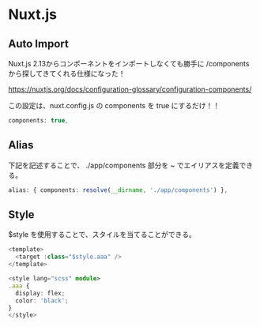 # Nuxt.js

## Auto Import

Nuxt.js 2.13からコンポーネントをインポートしなくても勝手に /components から探してきてくれる仕様になった！

https://nuxtjs.org/docs/configuration-glossary/configuration-components/  

この設定は、nuxt.config.js の components を true にするだけ！！  

```ts
components: true,
```

## Alias

下記を記述することで、 ./app/components 部分を ~ でエイリアスを定義できる。

```ts
alias: { components: resolve(__dirname, './app/components') },
```

## Style

$style を使用することで、スタイルを当てることができる。

```ts
<template>
  <target :class="$style.aaa" />
</template>

<style lang="scss" module>
.aaa {
  display: flex;
  color: 'black';
}
</style>
```
